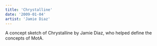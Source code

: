 ```yaml
---
title: 'Chrystalline'
date: '2009-01-04'
artist: 'Jamie Diaz'
---
```


A concept sketch of Chrystalline by Jamie Diaz, who helped define the concepts of MotA.
